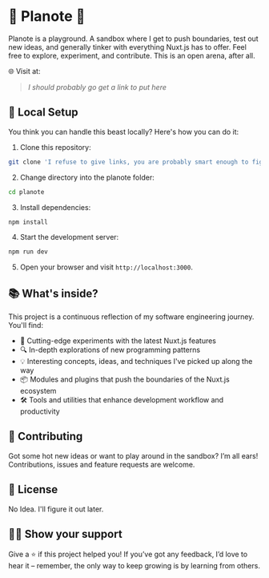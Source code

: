 # 🌟 Planote 🌟

Planote is a playground. A sandbox where I get to push boundaries, test out new ideas, and generally tinker with everything Nuxt.js has to offer. Feel free to explore, experiment, and contribute. This is an open arena, after all.

🌐 Visit at:

> _I should probably go get a link to put here_

## 🔧 Local Setup

You think you can handle this beast locally? Here's how you can do it:

1. Clone this repository:

```sh
git clone 'I refuse to give links, you are probably smart enough to figure it out'
```

2. Change directory into the planote folder:

```sh
cd planote
```

3. Install dependencies:

```sh
npm install
```

4. Start the development server:

```sh
npm run dev
```

5. Open your browser and visit `http://localhost:3000`.

## 📚 What's inside?

This project is a continuous reflection of my software engineering journey. You'll find:

-   🎯 Cutting-edge experiments with the latest Nuxt.js features
-   🔍 In-depth explorations of new programming patterns
-   💡 Interesting concepts, ideas, and techniques I've picked up along the way
-   📦 Modules and plugins that push the boundaries of the Nuxt.js ecosystem
-   🛠️ Tools and utilities that enhance development workflow and productivity

## 🤝 Contributing

Got some hot new ideas or want to play around in the sandbox? I’m all ears! Contributions, issues and feature requests are welcome.

## 📄 License

No Idea. I'll figure it out later.

## 🙋‍♂️ Show your support

Give a ⭐️ if this project helped you! If you’ve got any feedback, I’d love to hear it – remember, the only way to keep growing is by learning from others.

